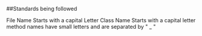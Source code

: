 ##Standards being followed

  File Name Starts with a capital Letter
  Class Name Starts with a capital letter
  method names have small letters and are separated by " _ " 
